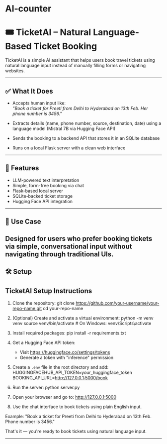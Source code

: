 # AI-counter
# 🎟️ TicketAI – Natural Language-Based Ticket Booking

TicketAI is a simple AI assistant that helps users book travel tickets using natural language input instead of manually filling forms or navigating websites.

---

## ✅ What It Does

- Accepts human input like:  
  _"Book a ticket for Preeti from Delhi to Hyderabad on 13th Feb. Her phone number is 3456."_

- Extracts details (name, phone number, source, destination, date) using a language model (Mistral 7B via Hugging Face API)

- Sends the booking to a backend API that stores it in an SQLite database

- Runs on a local Flask server with a clean web interface

---

## 🚀 Features

- LLM-powered text interpretation
- Simple, form-free booking via chat
- Flask-based local server
- SQLite-backed ticket storage
- Hugging Face API integration

---


## 📌 Use Case

Designed for users who prefer booking tickets via simple, conversational input without navigating through traditional UIs.
-----------------------------

## 🛠️ Setup

TicketAI Setup Instructions
---------------------------

1. Clone the repository:
   git clone https://github.com/your-username/your-repo-name.git
   cd your-repo-name

2. (Optional) Create and activate a virtual environment:
   python -m venv venv
   source venv/bin/activate       # On Windows: venv\Scripts\activate

3. Install required packages:
   pip install -r requirements.txt

4. Get a Hugging Face API token:
   - Visit https://huggingface.co/settings/tokens
   - Generate a token with "inference" permission

5. Create a `.env` file in the root directory and add:
   HUGGINGFACEHUB_API_TOKEN=your_huggingface_token
   BOOKING_API_URL=http://127.0.0.1:5000/book

6. Run the server:
   python server.py

7. Open your browser and go to:
   http://127.0.0.1:5000

8. Use the chat interface to book tickets using plain English input.

Example:
   "Book a ticket for Preeti from Delhi to Hyderabad on 13th Feb. Phone number is 3456."

That's it — you're ready to book tickets using natural language input.


---

